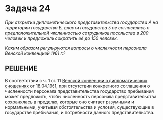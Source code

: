 # Задача 24

_При открытии дипломатического представительства государства А на территории государства Б, власти государства Б не согласились с предположительной численностью сотрудников посольства в 200 человек и предложили сократить её до 150 человек._

_Каким образом регулируются вопросы о численности персонала Венской конвенцией 1961 г.?_

## РЕШЕНИЕ

В соответствии с ч. 1 ст. 11  [Венской конвенции о дипломатических сношениях](https://www.un.org/ru/documents/decl_conv/conventions/dip_rel.shtml) от 18.04.1961, при отсутствии конкретного соглашения о численности персонала представительства государство пребывания может предложить, чтобы численность персонала представительства сохранялась в пределах, которые оно считает разумными и нормальными, учитывая обстоятельства и условия, существующие в государстве пребывания, и потребности данного представительства.
